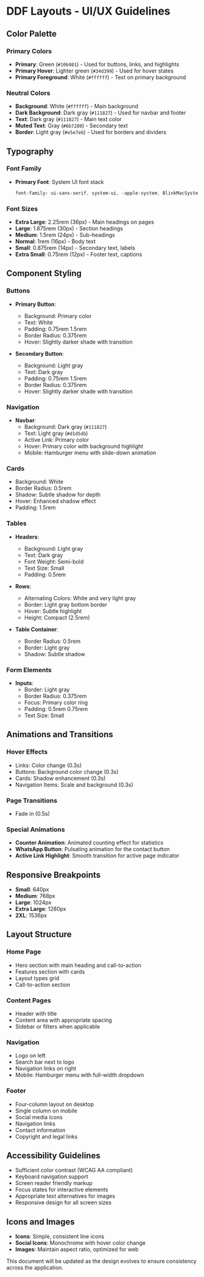 # DDF Layouts - UI/UX Guidelines

## Color Palette

### Primary Colors
- **Primary**: Green (`#10b981`) - Used for buttons, links, and highlights
- **Primary Hover**: Lighter green (`#34d399`) - Used for hover states
- **Primary Foreground**: White (`#ffffff`) - Text on primary background

### Neutral Colors
- **Background**: White (`#ffffff`) - Main background
- **Dark Background**: Dark gray (`#111827`) - Used for navbar and footer
- **Text**: Dark gray (`#111827`) - Main text color
- **Muted Text**: Gray (`#6b7280`) - Secondary text
- **Border**: Light gray (`#e5e7eb`) - Used for borders and dividers

## Typography

### Font Family
- **Primary Font**: System UI font stack
  ```css
  font-family: ui-sans-serif, system-ui, -apple-system, BlinkMacSystemFont, "Segoe UI", Roboto, "Helvetica Neue", Arial, "Noto Sans", sans-serif, "Apple Color Emoji", "Segoe UI Emoji", "Segoe UI Symbol", "Noto Color Emoji";
  ```

### Font Sizes
- **Extra Large**: 2.25rem (36px) - Main headings on pages
- **Large**: 1.875rem (30px) - Section headings
- **Medium**: 1.5rem (24px) - Sub-headings
- **Normal**: 1rem (16px) - Body text
- **Small**: 0.875rem (14px) - Secondary text, labels
- **Extra Small**: 0.75rem (12px) - Footer text, captions

## Component Styling

### Buttons
- **Primary Button**: 
  - Background: Primary color
  - Text: White
  - Padding: 0.75rem 1.5rem
  - Border Radius: 0.375rem
  - Hover: Slightly darker shade with transition
  
- **Secondary Button**:
  - Background: Light gray
  - Text: Dark gray
  - Padding: 0.75rem 1.5rem
  - Border Radius: 0.375rem
  - Hover: Slightly darker shade with transition

### Navigation
- **Navbar**:
  - Background: Dark gray (`#111827`)
  - Text: Light gray (`#d1d5db`)
  - Active Link: Primary color
  - Hover: Primary color with background highlight
  - Mobile: Hamburger menu with slide-down animation

### Cards
- Background: White
- Border Radius: 0.5rem
- Shadow: Subtle shadow for depth
- Hover: Enhanced shadow effect
- Padding: 1.5rem

### Tables
- **Headers**:
  - Background: Light gray
  - Text: Dark gray
  - Font Weight: Semi-bold
  - Text Size: Small
  - Padding: 0.5rem
  
- **Rows**:
  - Alternating Colors: White and very light gray
  - Border: Light gray bottom border
  - Hover: Subtle highlight
  - Height: Compact (2.5rem)
  
- **Table Container**:
  - Border Radius: 0.5rem
  - Border: Light gray
  - Shadow: Subtle shadow

### Form Elements
- **Inputs**:
  - Border: Light gray
  - Border Radius: 0.375rem
  - Focus: Primary color ring
  - Padding: 0.5rem 0.75rem
  - Text Size: Small

## Animations and Transitions

### Hover Effects
- Links: Color change (0.3s)
- Buttons: Background color change (0.3s)
- Cards: Shadow enhancement (0.3s)
- Navigation Items: Scale and background (0.3s)

### Page Transitions
- Fade in (0.5s)

### Special Animations
- **Counter Animation**: Animated counting effect for statistics
- **WhatsApp Button**: Pulsating animation for the contact button
- **Active Link Highlight**: Smooth transition for active page indicator

## Responsive Breakpoints

- **Small**: 640px
- **Medium**: 768px
- **Large**: 1024px
- **Extra Large**: 1280px
- **2XL**: 1536px

## Layout Structure

### Home Page
- Hero section with main heading and call-to-action
- Features section with cards
- Layout types grid
- Call-to-action section

### Content Pages
- Header with title
- Content area with appropriate spacing
- Sidebar or filters when applicable

### Navigation
- Logo on left
- Search bar next to logo
- Navigation links on right
- Mobile: Hamburger menu with full-width dropdown

### Footer
- Four-column layout on desktop
- Single column on mobile
- Social media icons
- Navigation links
- Contact information
- Copyright and legal links

## Accessibility Guidelines

- Sufficient color contrast (WCAG AA compliant)
- Keyboard navigation support
- Screen reader friendly markup
- Focus states for interactive elements
- Appropriate text alternatives for images
- Responsive design for all screen sizes

## Icons and Images

- **Icons**: Simple, consistent line icons
- **Social Icons**: Monochrome with hover color change
- **Images**: Maintain aspect ratio, optimized for web

This document will be updated as the design evolves to ensure consistency across the application.